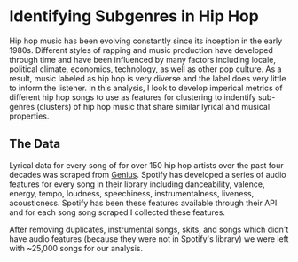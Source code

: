 # Identifying Subgenres in Hip Hop
 
Hip hop music has been evolving constantly since its inception in the early 1980s. Different styles of rapping and music production have developed through time and have been influenced by many factors including locale, political climate, economics, technology, as well as other pop culture. As a result, music labeled as hip hop is very diverse and the label does very little to inform  the listener. In this analysis, I look to develop imperical metrics of different hip hop songs to use as features for clustering to indentify sub-genres (clusters) of hip hop music that share similar lyrical and musical properties. 

## The Data

Lyrical data for every song of for over 150 hip hop artists over the past four decades was scraped from [Genius](http://genius.com). Spotify has developed a series of audio features for every song in their library including danceability, valence, energy, tempo, loudness, speechiness, instrumentalness, liveness, acousticness. Spotify has been these features available through their API and for each song song scraped I collected these features. 

After removing duplicates, instrumental songs, skits, and songs which didn't have audio features (because they were not in Spotify's library) we were left with ~25,000 songs for our analysis. 
 
 

